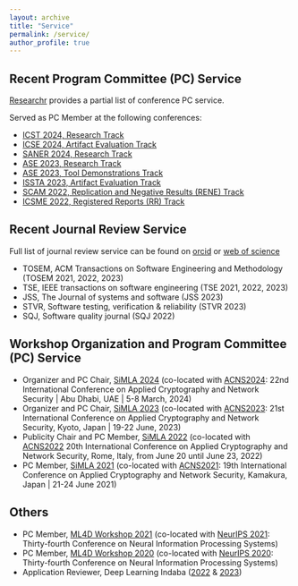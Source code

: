 ```yaml
---
layout: archive
title: "Service"
permalink: /service/
author_profile: true
---
```


Recent Program Committee (PC) Service
-------------------------------------

[Researchr](https://conf.researchr.org/profile/ezekielsoremekun) provides a partial list of conference PC service. 

Served as PC Member at the following conferences: 

*  [ICST 2024, Research Track](https://conf.researchr.org/track/icst-2024/icst-2024-papers)
*  [ICSE 2024, Artifact Evaluation Track](https://conf.researchr.org/track/icse-2024/icse-2024-artifact-evaluation)
*  [SANER 2024, Research Track](https://conf.researchr.org/track/saner-2024/saner-2024-papers)
*  [ASE 2023, Research Track](https://conf.researchr.org/track/ase-2023/ase-2023-papers?)
*  [ASE 2023, Tool Demonstrations Track](https://conf.researchr.org/track/ase-2023/ase-2023-tool-demonstrations?)
*  [ISSTA 2023, Artifact Evaluation Track](https://2023.issta.org/track/issta-2023-artifact-evaluation)
*  [SCAM 2022, Replication and Negative Results (RENE) Track](https://www.ieee-scam.org/2022/#pc)
*  [ICSME 2022, Registered Reports (RR) Track](https://cyprusconferences.org/icsme2022/registered-reports-track/)


Recent Journal Review Service
-----------------------------

Full list of journal review service can be found on [orcid](https://orcid.org/0000-0002-0039-8106) or [web of science](https://www.webofscience.com/wos/author/record/ADE-1138-2022) 

*  TOSEM, ACM Transactions on Software Engineering and Methodology (TOSEM 2021, 2022, 2023)
*  TSE,  IEEE transactions on software engineering (TSE 2021, 2022, 2023)
*  JSS, The Journal of systems and software (JSS 2023)
*  STVR,  Software testing, verification & reliability (STVR 2023)
*  SQJ,  Software quality journal (SQJ 2022)


Workshop Organization and Program Committee (PC) Service 
--------------------------------------------------------
* Organizer and PC Chair, [SiMLA 2024](https://simla-workshop.github.io/Simla2024/) (co-located with [ACNS2024](https://wp.nyu.edu/acns2024/workshops-accepted/): 22nd International Conference on Applied Cryptography and Network Security | Abu Dhabi, UAE | 5-8 March, 2024)
* Organizer and PC Chair, [SiMLA 2023](https://simla-workshop.github.io/Simla2023/) (co-located with [ACNS2023](https://sulab-sever.u-aizu.ac.jp/ACNS2023/call_workshops.html): 21st International Conference on Applied Cryptography and Network Security, Kyoto, Japan | 19-22 June, 2023)
* Publicity Chair and PC Member, [SiMLA 2022](https://asset-group.github.io/simla2022/) (co-located with [ACNS2022](https://sites.google.com/di.uniroma1.it/acns2022/workshops?authuser=0) 20th International Conference on
Applied Cryptography and Network Security, Rome, Italy, from June 20 until June 23, 2022)
* PC Member, [SiMLA 2021](https://asset-group.github.io/simla2021/) (co-located with [ACNS2021](http://sulab-sever.u-aizu.ac.jp/ACNS2021/): 19th International Conference on Applied Cryptography and Network Security,
Kamakura, Japan | 21-24 June 2021)


Others 
-------
* PC Member, [ML4D Workshop 2021](https://ml4d.notion.site/Machine-Learning-for-the-Developing-World-ML4D-2021-548251eab3df4517819c4742c2e5c853) (co-located with [NeurIPS 2021](https://nips.cc/Conferences/2021): Thirty-fourth Conference on Neural Information Processing Systems)
* PC Member, [ML4D Workshop 2020](https://neurips.cc/virtual/2020/public/workshop_16139.html) (co-located with [NeurIPS 2020](https://nips.cc/Conferences/2020): Thirty-fourth Conference on Neural Information Processing Systems)
* Application Reviewer, Deep Learning Indaba ([2022](https://deeplearningindaba.com/2022/) & [2023](https://deeplearningindaba.com/2023/))



